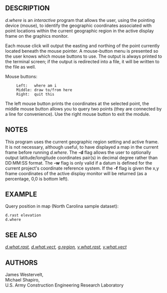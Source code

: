 ## DESCRIPTION

*d.where* is an *interactive* program that allows the user, using the
pointing device (mouse), to identify the geographic coordinates
associated with point locations within the current geographic region in
the active display frame on the graphics monitor.

Each mouse click will output the easting and northing of the point
currently located beneath the mouse pointer. A mouse-button menu is
presented so the user knows which mouse buttons to use. The output is
always printed to the terminal screen; if the output is redirected into
a file, it will be written to the file as well.

Mouse buttons:

```
     Left:   where am i
     Middle: draw to/from here
     Right:  quit this
```

The left mouse button prints the coordinates at the selected point, the
middle mouse button allows you to query two points (they are connected
by a line for convenience). Use the right mouse button to exit the
module.

## NOTES

This program uses the current geographic region setting and active
frame. It is not necessary, although useful, to have displayed a map in
the current frame before running *d.where*. The **-d** flag allows the
user to optionally output latitude/longitude coordinates pair(s) in
decimal degree rather than DD:MM:SS format. The **-w** flag is only
valid if a datum is defined for the current project\'s coordinate
reference system. If the **-f** flag is given the x,y frame coordinates
of the active display monitor will be returned (as a percentage, 0,0 is
bottom left).

## EXAMPLE

Query position in map (North Carolina sample dataset):

```
d.rast elevation
d.where
```

## SEE ALSO

*[d.what.rast](d.what.rast.html), [d.what.vect](d.what.vect.html),
[g.region](g.region.html), [v.what.rast](v.what.rast.html),
[v.what.vect](v.what.vect.html)*

## AUTHORS

James Westervelt,\
Michael Shapiro,\
U.S. Army Construction Engineering Research Laboratory
